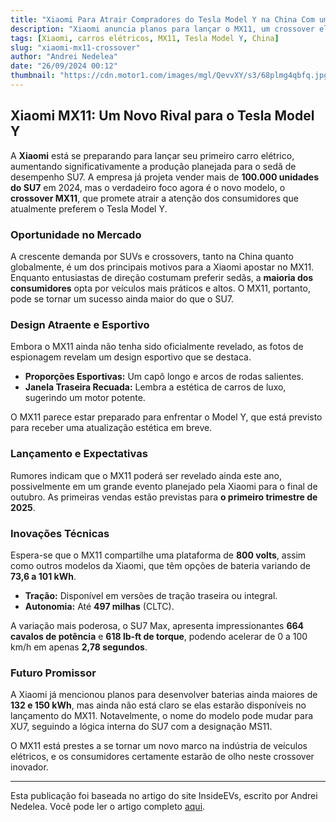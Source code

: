 ```yaml
---
title: "Xiaomi Para Atrair Compradores do Tesla Model Y na China Com um Crossover Inspirado na Ferrari"
description: "Xiaomi anuncia planos para lançar o MX11, um crossover elétrico que promete rivalizar com o Tesla Model Y na China."
tags: [Xiaomi, carros elétricos, MX11, Tesla Model Y, China]
slug: "xiaomi-mx11-crossover"
author: "Andrei Nedelea"
date: "26/09/2024 00:12"
thumbnail: "https://cdn.motor1.com/images/mgl/QevvXY/s3/68plmg4qbfq.jpg"
---
```


## Xiaomi MX11: Um Novo Rival para o Tesla Model Y

A **Xiaomi** está se preparando para lançar seu primeiro carro elétrico, aumentando significativamente a produção planejada para o sedã de desempenho SU7. A empresa já projeta vender mais de **100.000 unidades do SU7** em 2024, mas o verdadeiro foco agora é o novo modelo, o **crossover MX11**, que promete atrair a atenção dos consumidores que atualmente preferem o Tesla Model Y.

### Oportunidade no Mercado

A crescente demanda por SUVs e crossovers, tanto na China quanto globalmente, é um dos principais motivos para a Xiaomi apostar no MX11. Enquanto entusiastas de direção costumam preferir sedãs, a **maioria dos consumidores** opta por veículos mais práticos e altos. O MX11, portanto, pode se tornar um sucesso ainda maior do que o SU7.

### Design Atraente e Esportivo

Embora o MX11 ainda não tenha sido oficialmente revelado, as fotos de espionagem revelam um design esportivo que se destaca. 

- **Proporções Esportivas:** Um capô longo e arcos de rodas salientes.
- **Janela Traseira Recuada:** Lembra a estética de carros de luxo, sugerindo um motor potente.
  
O MX11 parece estar preparado para enfrentar o Model Y, que está previsto para receber uma atualização estética em breve.

### Lançamento e Expectativas

Rumores indicam que o MX11 poderá ser revelado ainda este ano, possivelmente em um grande evento planejado pela Xiaomi para o final de outubro. As primeiras vendas estão previstas para **o primeiro trimestre de 2025**.

### Inovações Técnicas

Espera-se que o MX11 compartilhe uma plataforma de **800 volts**, assim como outros modelos da Xiaomi, que têm opções de bateria variando de **73,6 a 101 kWh**. 

- **Tração:** Disponível em versões de tração traseira ou integral.
- **Autonomia:** Até **497 milhas** (CLTC).
  
A variação mais poderosa, o SU7 Max, apresenta impressionantes **664 cavalos de potência** e **618 lb-ft de torque**, podendo acelerar de 0 a 100 km/h em apenas **2,78 segundos**.

### Futuro Promissor

A Xiaomi já mencionou planos para desenvolver baterias ainda maiores de **132 e 150 kWh**, mas ainda não está claro se elas estarão disponíveis no lançamento do MX11. Notavelmente, o nome do modelo pode mudar para XU7, seguindo a lógica interna do SU7 com a designação MS11.

O MX11 está prestes a se tornar um novo marco na indústria de veículos elétricos, e os consumidores certamente estarão de olho neste crossover inovador.

---

Esta publicação foi baseada no artigo do site InsideEVs, escrito por Andrei Nedelea. Você pode ler o artigo completo [aqui](https://insideevs.com/news/734931/xiaomi-mx11-electric-crossover/).